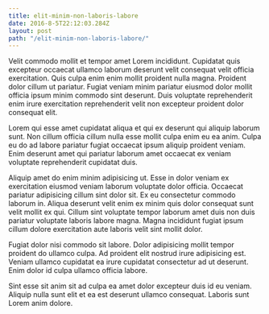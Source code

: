 ```yaml
---
title: elit-minim-non-laboris-labore
date: 2016-8-5T22:12:03.284Z
layout: post
path: "/elit-minim-non-laboris-labore/"
---
```


Velit commodo mollit et tempor amet Lorem incididunt. Cupidatat quis excepteur occaecat ullamco laborum deserunt velit consequat velit officia exercitation. Quis culpa enim enim mollit proident nulla magna. Proident dolor cillum ut pariatur. Fugiat veniam minim pariatur eiusmod dolor mollit officia ipsum minim commodo sint deserunt. Duis voluptate reprehenderit enim irure exercitation reprehenderit velit non excepteur proident dolor consequat elit.

Lorem qui esse amet cupidatat aliqua et qui ex deserunt qui aliquip laborum sunt. Non cillum officia cillum nulla esse mollit culpa enim eu ea anim. Culpa eu do ad labore pariatur fugiat occaecat ipsum aliquip proident veniam. Enim deserunt amet qui pariatur laborum amet occaecat ex veniam voluptate reprehenderit cupidatat duis.

Aliquip amet do enim minim adipisicing ut. Esse in dolor veniam ex exercitation eiusmod veniam laborum voluptate dolor officia. Occaecat pariatur adipisicing cillum sint dolor sit. Ex eu consectetur commodo laborum in. Aliqua deserunt velit enim ex minim quis dolor consequat sunt velit mollit ex qui. Cillum sint voluptate tempor laborum amet duis non duis pariatur voluptate laboris labore magna. Magna incididunt fugiat ipsum cillum dolore exercitation aute laboris velit sint mollit dolor.

Fugiat dolor nisi commodo sit labore. Dolor adipisicing mollit tempor proident do ullamco culpa. Ad proident elit nostrud irure adipisicing est. Veniam ullamco cupidatat ea irure cupidatat consectetur ad ut deserunt. Enim dolor id culpa ullamco officia labore.

Sint esse sit anim sit ad culpa ea amet dolor excepteur duis id eu veniam. Aliquip nulla sunt elit et ea est deserunt ullamco consequat. Laboris sunt Lorem anim dolore.